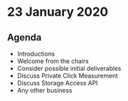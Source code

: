 # 23 January 2020

## Agenda

* Introductions
* Welcome from the chairs
* Consider possible initial deliverables
* Discuss Private Click Measurement
* Discuss Storage Access API
* Any other business
